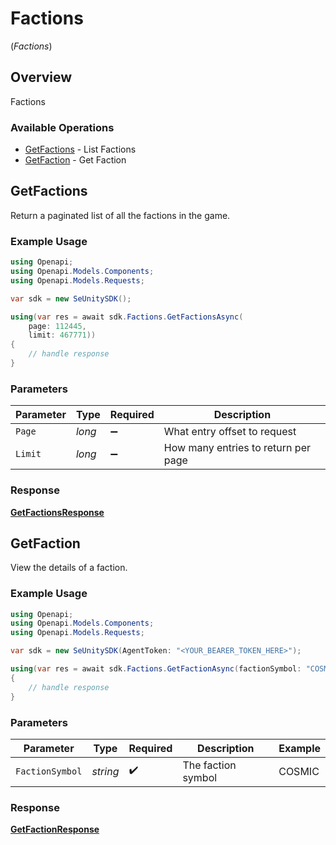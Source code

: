 # Factions
(*Factions*)

## Overview

Factions

### Available Operations

* [GetFactions](#getfactions) - List Factions
* [GetFaction](#getfaction) - Get Faction

## GetFactions

Return a paginated list of all the factions in the game.

### Example Usage

```csharp
using Openapi;
using Openapi.Models.Components;
using Openapi.Models.Requests;

var sdk = new SeUnitySDK();

using(var res = await sdk.Factions.GetFactionsAsync(
    page: 112445,
    limit: 467771))
{
    // handle response
}
```

### Parameters

| Parameter                           | Type                                | Required                            | Description                         |
| ----------------------------------- | ----------------------------------- | ----------------------------------- | ----------------------------------- |
| `Page`                              | *long*                              | :heavy_minus_sign:                  | What entry offset to request        |
| `Limit`                             | *long*                              | :heavy_minus_sign:                  | How many entries to return per page |


### Response

**[GetFactionsResponse](../../models/requests/GetFactionsResponse.md)**


## GetFaction

View the details of a faction.

### Example Usage

```csharp
using Openapi;
using Openapi.Models.Components;
using Openapi.Models.Requests;

var sdk = new SeUnitySDK(AgentToken: "<YOUR_BEARER_TOKEN_HERE>");

using(var res = await sdk.Factions.GetFactionAsync(factionSymbol: "COSMIC"))
{
    // handle response
}
```

### Parameters

| Parameter          | Type               | Required           | Description        | Example            |
| ------------------ | ------------------ | ------------------ | ------------------ | ------------------ |
| `FactionSymbol`    | *string*           | :heavy_check_mark: | The faction symbol | COSMIC             |


### Response

**[GetFactionResponse](../../models/requests/GetFactionResponse.md)**

